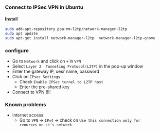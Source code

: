 ### Connect to IPSec VPN in Ubuntu

#### Install

```bash
sudo add-apt-repository ppa:nm-l2tp/network-manager-l2tp
sudo apt update
sudo apt-get install network-manager-l2tp  network-manager-l2tp-gnome
```

### configure

* Go to `Network` and click on `+` in `VPN`
* Select `Layer 2  Tunneling Protocol(L2TP)` in the pop-up window
* Enter the gateway IP, uesr name, password
* Click on `IPsec Settings`
    * Check `Enable IPSec tunnel to L2TP host`
    * Enter the pre-shared key
* Connect to VPN !!!!


### Known problems

* Internet access
    * Go to `VPN` -> `IPv4` -> check on `Use this connection only for reources on it's network`
